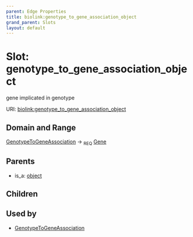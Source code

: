 ```yaml
---
parent: Edge Properties
title: biolink:genotype_to_gene_association_object
grand_parent: Slots
layout: default
---
```


# Slot: genotype_to_gene_association_object


gene implicated in genotype

URI: [biolink:genotype_to_gene_association_object](https://w3id.org/biolink/vocab/genotype_to_gene_association_object)

## Domain and Range

[GenotypeToGeneAssociation](GenotypeToGeneAssociation.md) ->  <sub>REQ</sub> [Gene](Gene.md)

## Parents

 *  is_a: [object](object.md)

## Children


## Used by

 * [GenotypeToGeneAssociation](GenotypeToGeneAssociation.md)

